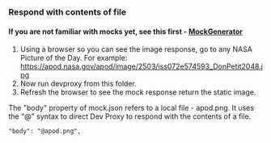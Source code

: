 ### Respond with contents of file

#### If you are not familiar with mocks yet, see this first - [MockGenerator](../MockGenerator/README.md)

1. Using a browser so you can see the image response, go to any NASA Picture of the Day. For example: https://apod.nasa.gov/apod/image/2503/iss072e574593_DonPetit2048.jpg
1. Now run devproxy from this folder.
1. Refresh the browser to see the mock response return the static image.

The "body" property of mock.json refers to a local file - apod.png. It uses the "@" syntax to direct Dev Proxy to respond with the contents of a file.

`"body": "@apod.png",`